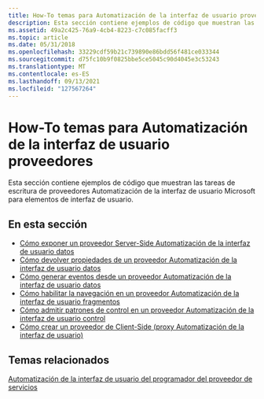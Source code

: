 ```yaml
---
title: How-To temas para Automatización de la interfaz de usuario proveedores
description: Esta sección contiene ejemplos de código que muestran las tareas de escritura de proveedores Automatización de la interfaz de usuario Microsoft para elementos de interfaz de usuario.
ms.assetid: 49a2c425-76a9-4cb4-8223-c7c085facff3
ms.topic: article
ms.date: 05/31/2018
ms.openlocfilehash: 33229cdf59b21c739890e86bdd56f481ce033344
ms.sourcegitcommit: d75fc10b9f0825bbe5ce5045c90d4045e3c53243
ms.translationtype: MT
ms.contentlocale: es-ES
ms.lasthandoff: 09/13/2021
ms.locfileid: "127567264"
---
```

# <a name="how-to-topics-for-ui-automation-providers"></a>How-To temas para Automatización de la interfaz de usuario proveedores

Esta sección contiene ejemplos de código que muestran las tareas de escritura de proveedores Automatización de la interfaz de usuario Microsoft para elementos de interfaz de usuario.

## <a name="in-this-section"></a>En esta sección

-   [Cómo exponer un proveedor Server-Side Automatización de la interfaz de usuario datos](uiauto-howto-expose-serverside-uiautomation-provider.md)
-   [Cómo devolver propiedades de un proveedor Automatización de la interfaz de usuario datos](uiauto-howto-return-properties-from-uiautomation-provider.md)
-   [Cómo generar eventos desde un proveedor Automatización de la interfaz de usuario datos](uiauto-howto-raise-events-from-uiautomation-provider.md)
-   [Cómo habilitar la navegación en un proveedor Automatización de la interfaz de usuario fragmentos](uiauto-howto-enable-navigation-in-fragmentprovider.md)
-   [Cómo admitir patrones de control en un proveedor Automatización de la interfaz de usuario control](uiauto-howto-support-controlpatterns-in-provider.md)
-   [Cómo crear un proveedor de Client-Side (proxy Automatización de la interfaz de usuario)](uiauto-howto-create-clientside-provider.md)

## <a name="related-topics"></a>Temas relacionados

<dl> <dt>

[Automatización de la interfaz de usuario del programador del proveedor de servicios](uiauto-providerportal.md)
</dt> </dl>

 

 




